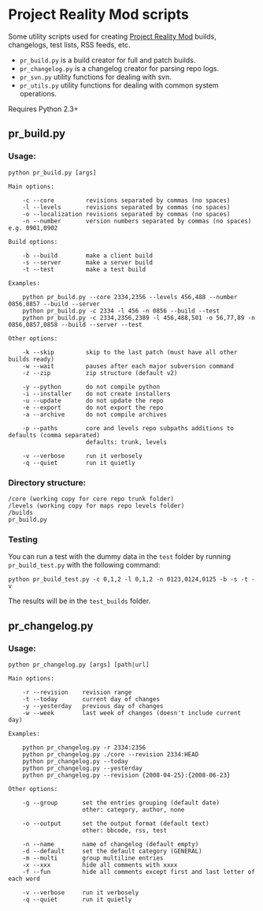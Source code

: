 # Project Reality Mod scripts

Some utility scripts used for creating [Project Reality Mod](http://realitymod.com) builds, changelogs, test lists, RSS feeds, etc.

* `pr_build.py` is a build creator for full and patch builds.
* `pr_changelog.py` is a changelog creator for parsing repo logs.
* `pr_svn.py` utility functions for dealing with svn.
* `pr_utils.py` utility functions for dealing with common system operations.

Requires Python 2.3+


## pr_build.py

### Usage:

	python pr_build.py [args]

	Main options:

		-c --core         revisions separated by commas (no spaces)
		-l --levels       revisions separated by commas (no spaces)
		-o --localization revisions separated by commas (no spaces)
		-n --number       version numbers separated by commas (no spaces) e.g. 0901,0902

	Build options:

		-b --build        make a client build
		-s --server       make a server build
		-t --test         make a test build

	Examples:

		python pr_build.py --core 2334,2356 --levels 456,488 --number 0856,0857 --build --server
		python pr_build.py -c 2334 -l 456 -n 0856 --build --test
		python pr_build.py -c 2334,2356,2389 -l 456,488,501 -o 56,77,89 -n 0856,0857,0858 --build --server --test

	Other options:

		-k --skip         skip to the last patch (must have all other builds ready)
		-w --wait         pauses after each major subversion command
		-z --zip          zip structure (default v2)

		-y --python       do not compile python
		-i --installer    do not create installers
		-u --update       do not update the repo
		-e --export       do not export the repo
		-a --archive      do not compile archives

		-p --paths        core and levels repo subpaths additions to defaults (comma separated)
		                  defaults: trunk, levels

		-v --verbose      run it verbosely
		-q --quiet        run it quietly

### Directory structure:

	/core (working copy for core repo trunk folder)
	/levels (working copy for maps repo levels folder)
	/builds
	pr_build.py

### Testing

You can run a test with the dummy data in the `test` folder by running `pr_build_test.py` with the following command:

	python pr_build_test.py -c 0,1,2 -l 0,1,2 -n 0123,0124,0125 -b -s -t -v

The results will be in the `test_builds` folder.


## pr_changelog.py

### Usage:

	python pr_changelog.py [args] [path|url]

	Main options:
	
		-r --revision    revision range
		-t --today       current day of changes
		-y --yesterday   previous day of changes
		-w --week        last week of changes (doesn't include current day)

	Examples:

		python pr_changelog.py -r 2334:2356
		python pr_changelog.py ./core --revision 2334:HEAD
		python pr_changelog.py --today
		python pr_changelog.py --yesterday
		python pr_changelog.py --revision {2008-04-25}:{2008-06-23}

	Other options:
	
		-g --group       set the entries grouping (default date)
		                 other: category, author, none
	
		-o --output      set the output format (default text)
		                 other: bbcode, rss, test
	
		-n --name        name of changelog (default empty)
		-d --default     set the default category (GENERAL)
		-m --multi       group multiline entries
		-x --xxx         hide all comments with xxxx
		-f --fun         hide all comments except first and last letter of each word
	
		-v --verbose     run it verbosely
		-q --quiet       run it quietly


